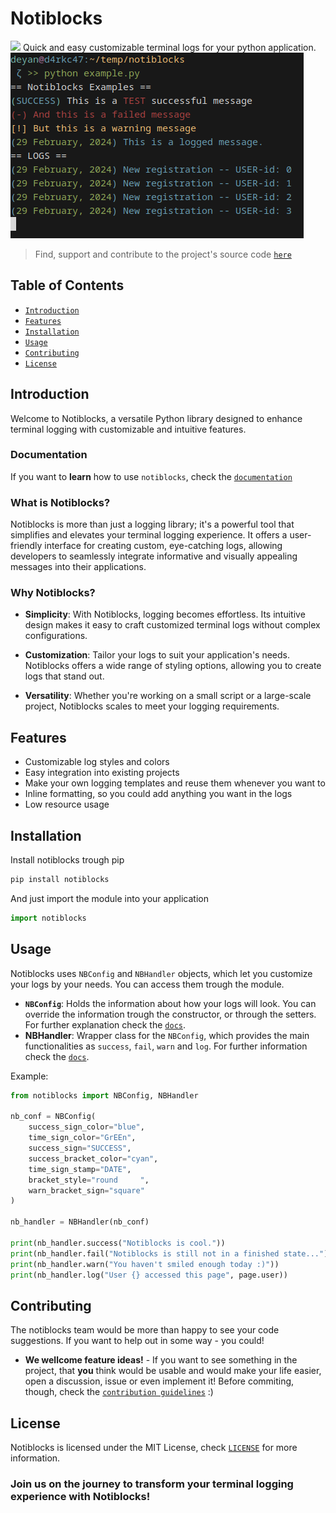 # Notiblocks
<img src="https://img.shields.io/pypi/dm/notiblocks?style=for-the-badge&logo=python&logoColor=blue&label=notiblocks&labelColor=white&color=green&link=https%3A%2F%2Fpypi.org%2Fproject%2Fnotiblocks%2F"/>
Quick and easy customizable terminal logs for your python application.
<br/>
<img src="docs/pics/usage_example.png" />

> Find, support and contribute to the project's source code [`here`](https://github.com/notiblocks/notiblocks) 

## Table of Contents

- [`Introduction`](#introduction)
- [`Features`](#features)
- [`Installation`](#installation)
- [`Usage`](#usage)
- [`Contributing`](#contributing)
- [`License`](#license)

## Introduction

Welcome to Notiblocks, a versatile Python library designed to enhance terminal logging with customizable and intuitive features.


### Documentation
If you want to **learn** how to use `notiblocks`, check the [`documentation`](https://app.gitbook.com/o/4FBvhI5UXLbq0HL9OCTS/s/z6b70RGC8WhxZqoCAV0k/)
### What is Notiblocks?

Notiblocks is more than just a logging library; it's a powerful tool that simplifies and elevates your terminal logging experience. It offers a user-friendly interface for creating custom, eye-catching logs, allowing developers to seamlessly integrate informative and visually appealing messages into their applications.

### Why Notiblocks?

- **Simplicity**: With Notiblocks, logging becomes effortless. Its intuitive design makes it easy to craft customized terminal logs without complex configurations.
  
- **Customization**: Tailor your logs to suit your application's needs. Notiblocks offers a wide range of styling options, allowing you to create logs that stand out.

- **Versatility**: Whether you're working on a small script or a large-scale project, Notiblocks scales to meet your logging requirements.

## Features

- Customizable log styles and colors
- Easy integration into existing projects
- Make your own logging templates and reuse them whenever you want to
- Inline formatting, so you could add anything you want in the logs
- Low resource usage

## Installation

Install notiblocks trough pip

```bash
pip install notiblocks
```

And just import the module into your application

```python
import notiblocks
```

## Usage
Notiblocks uses `NBConfig` and `NBHandler` objects, which let you customize your logs by your needs. You can access them trough the module.

* **`NBConfig`**: Holds the information about how your logs will look. You can override the information trough the constructor, or through the setters. For further explanation check the [`docs`](/docs/documented/nbconfig.md).
* **NBHandler**: Wrapper class for the `NBConfig`, which provides the main functionalities as `success`, `fail`, `warn` and `log`. For further information check the [`docs`](/docs/documented/nbhandler.md).

Example:
```python
from notiblocks import NBConfig, NBHandler
    
nb_conf = NBConfig(
    success_sign_color="blue",
    time_sign_color="GrEEn",
    success_sign="SUCCESS",
    success_bracket_color="cyan",
    time_sign_stamp="DATE",
    bracket_style="round     ",
    warn_bracket_sign="square"
)

nb_handler = NBHandler(nb_conf)

print(nb_handler.success("Notiblocks is cool."))
print(nb_handler.fail("Notiblocks is still not in a finished state..."))
print(nb_handler.warn("You haven't smiled enough today :)"))
print(nb_handler.log("User {} accessed this page", page.user))
```

## Contributing
The notiblocks team would be more than happy to see your code suggestions. If you want to help out in some way - you could!
* **We wellcome feature ideas!** - If you want to see something in the project, that **you** think would be usable and would make your life easier, open a discussion, issue or even implement it! Before commiting, though, check the [`contribution guidelines`](/CONTRIBUTING.md) :)

## License
Notiblocks is licensed under the MIT License, check [`LICENSE`](/LICENSE) for more information.

### Join us on the journey to transform your terminal logging experience with Notiblocks!
